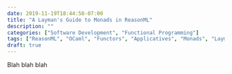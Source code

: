 ```yaml
--- 
date: 2019-11-19T18:44:58-07:00
title: "A Layman's Guide to Monads in ReasonML"
description: ""
categories: ["Software Development", "Functional Programming"]
tags: ["ReasonML", "OCaml", "Functors", "Applicatives", "Monads", "Layman's Guide"]
draft: true
---
```


Blah blah blah

